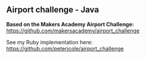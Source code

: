 ## Airport challenge - Java
**Based on the Makers Academy Airport Challenge:** https://github.com/makersacademy/airport_challenge

See my Ruby implementation here: https://github.com/peterjcole/airport_challenge